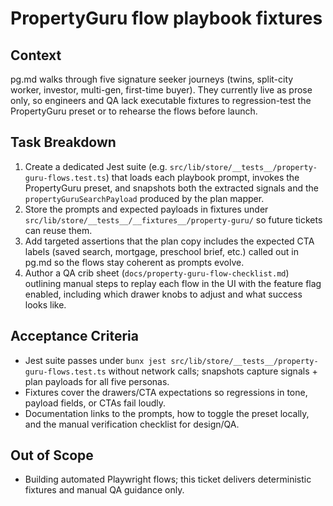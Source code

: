# PropertyGuru flow playbook fixtures

## Context
pg.md walks through five signature seeker journeys (twins, split-city worker, investor, multi-gen, first-time buyer). They currently live as prose only, so engineers and QA lack executable fixtures to regression-test the PropertyGuru preset or to rehearse the flows before launch.

## Task Breakdown
1. Create a dedicated Jest suite (e.g. `src/lib/store/__tests__/property-guru-flows.test.ts`) that loads each playbook prompt, invokes the PropertyGuru preset, and snapshots both the extracted signals and the `propertyGuruSearchPayload` produced by the plan mapper.
2. Store the prompts and expected payloads in fixtures under `src/lib/store/__tests__/__fixtures__/property-guru/` so future tickets can reuse them.
3. Add targeted assertions that the plan copy includes the expected CTA labels (saved search, mortgage, preschool brief, etc.) called out in pg.md so the flows stay coherent as prompts evolve.
4. Author a QA crib sheet (`docs/property-guru-flow-checklist.md`) outlining manual steps to replay each flow in the UI with the feature flag enabled, including which drawer knobs to adjust and what success looks like.

## Acceptance Criteria
- Jest suite passes under `bunx jest src/lib/store/__tests__/property-guru-flows.test.ts` without network calls; snapshots capture signals + plan payloads for all five personas.
- Fixtures cover the drawers/CTA expectations so regressions in tone, payload fields, or CTAs fail loudly.
- Documentation links to the prompts, how to toggle the preset locally, and the manual verification checklist for design/QA.

## Out of Scope
- Building automated Playwright flows; this ticket delivers deterministic fixtures and manual QA guidance only.
